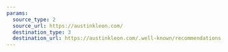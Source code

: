 ```yaml
---
params:
  source_type: 2
  source_url: https://austinkleon.com/
  destination_type: 3
  destination_url: https://austinkleon.com/.well-known/recommendations.opml
---
```

